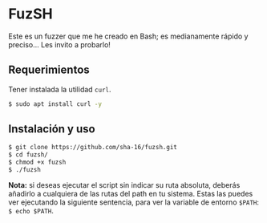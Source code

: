 # FuzSH
Este es un fuzzer que me he creado en Bash; es medianamente rápido y preciso... Les invito a probarlo!

## Requerimientos
Tener instalada la utilidad ```curl```.
```bash 
$ sudo apt install curl -y
```

## Instalación y uso 
```bash
$ git clone https://github.com/sha-16/fuzsh.git
$ cd fuzsh/
$ chmod +x fuzsh
$ ./fuzsh 
```

**Nota:** si deseas ejecutar el script sin indicar su ruta absoluta, deberás añadirlo a 
cualquiera de las rutas del path en tu sistema. Estas las puedes ver ejecutando la 
siguiente sentencia, para ver la variable de entorno ```$PATH```: ```$ echo $PATH```.

